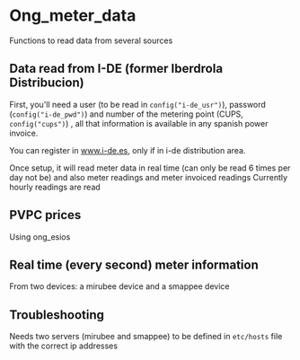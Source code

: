 # Ong_meter_data
Functions to read data from several sources

## Data read from I-DE (former Iberdrola Distribucion)
First, you'll need a user (to be read in `config("i-de_usr")`), password (`config("i-de_pwd")`) and number of the metering point (CUPS, `config("cups")`) , all that 
information is available in any spanish power invoice.

You can register in www.i-de.es, only if in i-de distribution area. 

Once setup, it will read meter data in real time 
(can only be read 6 times per day not be) and also meter readings and meter invoiced readings
Currently hourly readings are read

## PVPC prices
Using ong_esios

## Real time (every second) meter information
From two devices: a mirubee device and a smappee device

## Troubleshooting

Needs two servers (mirubee and smappee) to be defined in `etc/hosts` file with the correct ip addresses

